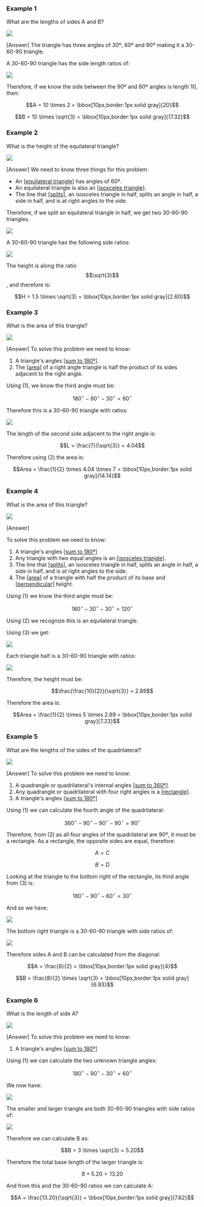 
### Example 1

What are the lengths of sides A and B?

![](ex1.png)

<hintLow>[Answer]
The triangle has three angles of 30º, 60º and 90º making it a 30-60-90 triangle.

A 30-60-90 triangle has the side length ratios of:

![](base.png)

Therefore, if we know the side between the 90º and 60º angles is length 10, then:

$$A = 10 \times 2 = \bbox[10px,border:1px solid gray]{20}$$

$$B = 10 \times \sqrt{3} = \bbox[10px,border:1px solid gray]{17.32}$$
</hintLow>


### Example 2

What is the height of the equilateral triangle?

![](ex2.png)

<hintLow>[Answer]
We need to know three things for this problem:

* An [[equilateral triangle]]((qr,'Math/Geometry_1/Equilateral/base/Main',#00756F)) has angles of 60º.
* An equilateral triangle is also an [[isosceles triangle]]((qr,'Math/Geometry_1/Isosceles/base/Main',#00756F)).
* The line that [[splits]]((qr,'Math/Geometry_1/Isosceles/base/SplitLine',#00756F)), an isosceles triangle in half, splits an angle in half, a side in half, and is at right angles to the side.

Therefore, if we split an equilateral triangle in half, we get two 30-60-90 triangles.

![](ex2a.png)

A 30-60-90 triangle has the following side ratios:

![](base.png)

The height is along the ratio $$\sqrt{3}$$, and therefore is:

$$H = 1.5 \times \sqrt{3} = \bbox[10px,border:1px solid gray]{2.60}$$
</hintLow>

### Example 3

What is the area of this triangle?

![](ex3.png)

<hintLow>[Answer]
To solve this problem we need to know:

1. A triangle's angles [[sum to 180º]]((qr,'Math/Geometry_1/Triangles/base/AngleSum',#00756F)).
2. The [[area]]((qr,'Math/Geometry_1/RightAngleTriangles/base/Area',#00756F)) of a right angle triangle is half the product of its sides adjacent to the right angle.

Using (1), we know the third angle must be:

$$180^\circ - 90^\circ - 30^\circ = 60^\circ$$

Therefore this is a 30-60-90 triangle with ratios:

![](base.png)

The length of the second side adjacent to the right angle is:

$$L = \frac{7}{\sqrt{3}} = 4.04$$

Therefore using (2) the area is:

$$Area = \frac{1}{2} \times 4.04 \times 7 =  \bbox[10px,border:1px solid gray]{14.14}$$
</hintLow>

### Example 4

What is the area of this triangle?

![](ex4.png)

<hintLow>[Answer]

To solve this problem we need to know:

1. A triangle's angles [[sum to 180º]]((qr,'Math/Geometry_1/Triangles/base/AngleSum',#00756F))
2. Any triangle with two equal angles is an [[isosceles triangle]]((qr,'Math/Geometry_1/Isosceles/base/Main',#00756F)).
3. The line that [[splits]]((qr,'Math/Geometry_1/Isosceles/base/SplitLine',#00756F)), an isosceles triangle in half, splits an angle in half, a side in half, and is at right angles to the side.
4. The [[area]]((qr,'Math/Geometry_1/AreaTriangle/base/Main',#00756F)) of a triangle with half the product of its base and [[perpendicular]]((qr,'Math/Geometry_1/AngleTypes/base/Perpendicular',#00756F)) height.

Using (1) we know the third angle must be:

$$180^\circ - 30^\circ - 30^\circ = 120^\circ$$

Using (2) we recognize this is an equilateral triangle.

Using (3) we get:

![](ex4a.png)

Each triangle half is a 30-60-90 triangle with ratios:

![](base.png)

Therefore, the height must be:

$$\frac{\frac{10}{2}}{\sqrt{3}} = 2.89$$

Therefore the area is:

$$Area = \frac{1}{2} \times 5 \times 2.89 =  \bbox[10px,border:1px solid gray]{7.23}$$
</hintLow>

### Example 5

What are the lengths of the sides of the quadrilateral?

![](ex5.png)

<hintLow>[Answer]
To solve this problem we need to know:

1. A quadrangle or quadrilateral's internal angles [[sum to 360º]]((qr,'Math/Geometry_1/Quadrangles/base/Main',#00756F)).
2. Any quadrangle or quadrilateral with four right angles is a [[rectangle]]((qr,'Math/Geometry_1/RectanglesAndSquares/base/Rectangle',#00756F)).
3. A triangle's angles [[sum to 180º]]((qr,'Math/Geometry_1/Triangles/base/AngleSum',#00756F))

Using (1) we can calculate the fourth angle of the quadrilateral:

$$360^\circ - 90^\circ - 90^\circ - 90^\circ = 90^\circ$$

Therefore, from (2) as all four angles of the quadrilateral are 90º, it must be a rectangle. As a rectangle, the opposite sides are equal, therefore:

$$A = C$$

$$B = D$$

Looking at the triangle to the bottom right of the rectangle, its third angle from (3) is:

$$180^\circ - 90^\circ - 60^\circ = 30^\circ$$

And so we have:

![](ex5a.png)

The bottom right triangle is a 30-60-90 triangle with side ratios of:

![](base.png)

Therefore sides A and B can be calculated from the diagonal:

$$A = \frac{8}{2} =  \bbox[10px,border:1px solid gray]{4}$$

$$B = \frac{8}{2} \times \sqrt{3} =  \bbox[10px,border:1px solid gray]{6.93}$$
</hintLow>

### Example 6

What is the length of side A?

![](ex6.png)

<hintLow>[Answer]
To solve this problem we need to know:

1. A triangle's angles [[sum to 180º]]((qr,'Math/Geometry_1/Triangles/base/AngleSum',#00756F))

Using (1) we can calculate the two unknown triangle angles:

$$180^\circ - 90^\circ - 30^\circ = 60^\circ$$

We now have:

![](ex6a.png)

The smaller and larger triangle are both 30-60-90 triangles with side ratios of:

![](base.png)

Therefore we can calculate B as:

$$B = 3 \times \sqrt{3} = 5.20$$

Therefore the total base length of the larger triangle is:

$$8 + 5.20 = 13.20$$

And from this and the 30-60-90 ratios we can calculate A:

$$A = \frac{13.20}{\sqrt{3}} =  \bbox[10px,border:1px solid gray]{7.62}$$
</hintLow>



<!-- 
What is the size of angle $$\definecolor{r}{RGB}{238,34,12}\bbox[10px,border:1px solid gray]{a}$$ in degrees?

![](ex1.png)

<hintLow>[Answer]
[[triangle]]((qr,'Math/Geometry_1/Triangles/base/AngleSum',#00756F)) 
</hintLow>


 $$\bbox[10px,border:1px solid gray]{Yes}$$ -->